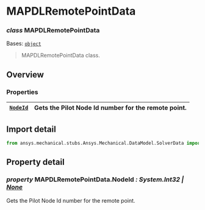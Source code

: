 <a id="mapdlremotepointdata"></a>

# MAPDLRemotePointData

<a id="MAPDLRemotePointData"></a>

### *class* MAPDLRemotePointData

Bases: [`object`](https://docs.python.org/3/library/functions.html#object)

> MAPDLRemotePointData class.

> <!-- !! processed by numpydoc !! -->

<a id="overview"></a>

## Overview

### Properties

| [`NodeId`](#MAPDLRemotePointData.NodeId)   | Gets the Pilot Node Id number for the remote point.   |
|--------------------------------------------|-------------------------------------------------------|

<a id="import-detail"></a>

## Import detail

```python
from ansys.mechanical.stubs.Ansys.Mechanical.DataModel.SolverData import MAPDLRemotePointData
```

<a id="property-detail"></a>

## Property detail

<a id="MAPDLRemotePointData.NodeId"></a>

### *property* MAPDLRemotePointData.NodeId *: System.Int32 | [None](https://docs.python.org/3/library/constants.html#None)*

Gets the Pilot Node Id number for the remote point.

<!-- !! processed by numpydoc !! -->
